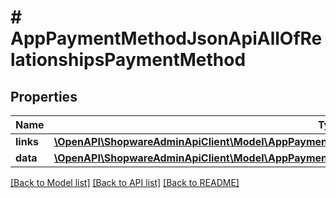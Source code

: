 # # AppPaymentMethodJsonApiAllOfRelationshipsPaymentMethod

## Properties

Name | Type | Description | Notes
------------ | ------------- | ------------- | -------------
**links** | [**\OpenAPI\ShopwareAdminApiClient\Model\AppPaymentMethodJsonApiAllOfRelationshipsPaymentMethodLinks**](AppPaymentMethodJsonApiAllOfRelationshipsPaymentMethodLinks.md) |  | [optional]
**data** | [**\OpenAPI\ShopwareAdminApiClient\Model\AppPaymentMethodJsonApiAllOfRelationshipsPaymentMethodData**](AppPaymentMethodJsonApiAllOfRelationshipsPaymentMethodData.md) |  | [optional]

[[Back to Model list]](../../README.md#models) [[Back to API list]](../../README.md#endpoints) [[Back to README]](../../README.md)
